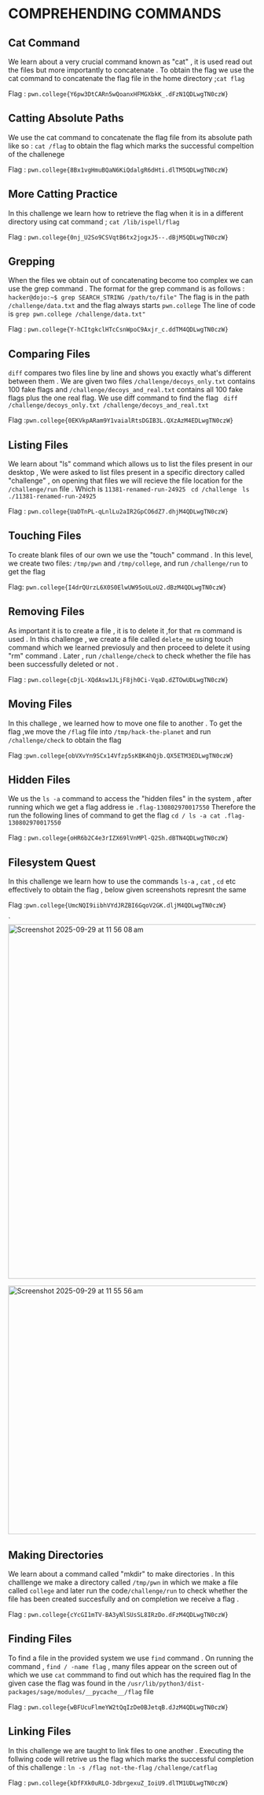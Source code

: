 # COMPREHENDING COMMANDS

##  Cat Command

We learn about a very crucial command known as "cat" , it is used read out the files but more importantly  to concatenate . To obtain the flag we use the cat command to
concatenate the flag file in the home directory ;`cat flag` 

Flag : `pwn.college{Y6pw3DtCARn5wQoanxHFMGXbkK_.dFzN1QDLwgTN0czW}`


## Catting Absolute Paths

We use the cat command to concatenate the flag file from its absolute path like so : `cat /flag` to obtain the flag which marks the successful compeltion of the challenege 

Flag : `pwn.college{8Bx1vgHmuBQaN6KiQdalgR6dHti.dlTM5QDLwgTN0czW}`


## More Catting Practice

In this challenge we learn how to retrieve the flag when it is in a different directory using cat command ; `cat /lib/ispell/flag`

Flag : `pwn.college{0nj_U2So9CSVqtB6tx2jogxJ5--.dBjM5QDLwgTN0czW}`


## Grepping

When the files we obtain out of concatenating become too complex we can use the grep command . 
The format for the grep command is as follows : `hacker@dojo:~$ grep SEARCH_STRING /path/to/file"`
The flag is in the path  `/challenge/data.txt` and the flag always starts `pwn.college` 
The line of code is `grep pwn.college /challenge/data.txt"`

Flag : `pwn.college{Y-hCItgkclHTcCsnWpoC9Axjr_c.ddTM4QDLwgTN0czW}`


## Comparing Files 

`diff` compares two files line by line and shows you exactly what's different between them . 
We are given two files `/challenge/decoys_only.txt` contains 100 fake flags and `/challenge/decoys_and_real.txt` contains all 100 fake flags plus the one real flag. 
We use diff command to find the flag ` diff /challenge/decoys_only.txt /challenge/decoys_and_real.txt`

Flag :`pwn.college{0EKVkpARam9Y1vaialRtsDGIB3L.QXzAzM4EDLwgTN0czW}`

## Listing Files

We learn about "ls" command which allows us to list the files present in our desktop , We were asked to list files present in a specific directory called "challenge" ,
on opening that files we will recieve the file location for the `/challenge/run` file . Which is `11381-renamed-run-24925`
` cd /challenge`
` ls`
`./11381-renamed-run-24925`

Flag : `pwn.college{UaDTnPL-qLnlLu2aIR2GpCO6dZ7.dhjM4QDLwgTN0czW}`

## Touching Files

To create blank files of our own we use the "touch" command .  In this level, we create two files: `/tmp/pwn` and `/tmp/college`, and run `/challenge/run` to get the flag 

Flag: `pwn.college{I4drQUrzL6X0S0ElwUW95oULoU2.dBzM4QDLwgTN0czW}`

## Removing Files

As important it is to create a file , it is to delete it ,for that `rm` command is used . In this challenge , we create a file called
`delete_me` using touch command which we learned previosuly and then proceed to delete it using "rm" command . Later , run `/challenge/check`
to check whether the file has been successfully deleted or not . 

Flag : `pwn.college{cDjL-XQdAsw1JLjF8jh0Ci-VqaD.dZTOwUDLwgTN0czW}`

## Moving Files 

In this challege , we learned how to move one file to another . To get the flag ,we move the `/fla`g file into `/tmp/hack-the-planet` and run `/challenge/check` to obtain the flag

Flag :`pwn.college{obVXvYn9SCx14Vfzp5sKBK4hQjb.QX5ETM3EDLwgTN0czW}`

## Hidden Files

We us the `ls -a` command to access the "hidden files" in the system , after running which we get a flag address ie `.flag-130802970017550`
Therefore the run the following lines of command to get the flag 
`cd /
ls -a
cat .flag-130802970017550`

Flag : `pwn.college{oHR6b2C4e3rIZX69lVnMPl-Q2Sh.dBTN4QDLwgTN0czW}`

## Filesystem Quest

In this challenge we learn how to use the commands `ls-a` , `cat` , `cd` etc effectively to obtain the flag , below given screenshots represnt the same 

Flag :`pwn.college{UmcNQI9iibhVYdJRZBI6GqoV2GK.dljM4QDLwgTN0czW}`


`<img width="1317" height="720" alt="Screenshot 2025-09-29 at 11 56 08 am" src="https://github.com/user-attachments/assets/329874fd-bdf0-4440-ac1c-696b9db2b10b" />

<img width="951" height="505" alt="Screenshot 2025-09-29 at 11 55 56 am" src="https://github.com/user-attachments/assets/f027a6d3-92d8-4ab2-bdea-9e54efbeb699" />

##  Making Directories

We learn about a command called "mkdir" to make directories . In this challlenge we make a directory called `/tmp/pwn` in which we make a file called `college` and later run the code`/challenge/run` to check whether the file has been created succesfully and on completion we receive a flag .

Flag : `pwn.college{cYcGI1mTV-BA3yNlSUsSL8IRzDo.dFzM4QDLwgTN0czW}`

## Finding Files 

To find a file in the provided system we use `find` command . On running the command , `find / -name flag` , many files appear on the 
screen out of which we use `cat` commmand to find out which has the required flag 
In the given case the flag was found in the `/usr/lib/python3/dist-packages/sage/modules/__pycache__/flag` file 

Flag : `pwn.college{wBFUcuFlmeYW2tQqIzDe0BJetqB.dJzM4QDLwgTN0czW}`

## Linking Files

In this challenge we are taught to link files to one another . Executing the follwing code will retrive us the flag which marks the successful completion of this challenge : 
`ln -s /flag not-the-flag`
`/challenge/catflag`

Flag : `pwn.college{kDfFXk0uRLO-3dbrgexuZ_IoiU9.dlTM1UDLwgTN0czW}`






